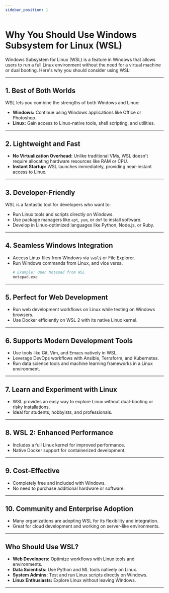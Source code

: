 ```yaml
---
sidebar_position: 1
---
```


# Why You Should Use Windows Subsystem for Linux (WSL)

Windows Subsystem for Linux (WSL) is a feature in Windows that allows users to run a full Linux environment without the need for a virtual machine or dual booting. Here's why you should consider using WSL:

---

## **1. Best of Both Worlds**
WSL lets you combine the strengths of both Windows and Linux:
- **Windows:** Continue using Windows applications like Office or Photoshop.
- **Linux:** Gain access to Linux-native tools, shell scripting, and utilities.

---

## **2. Lightweight and Fast**
- **No Virtualization Overhead:** Unlike traditional VMs, WSL doesn't require allocating hardware resources like RAM or CPU.
- **Instant Startup:** WSL launches immediately, providing near-instant access to Linux.

---

## **3. Developer-Friendly**
WSL is a fantastic tool for developers who want to:
- Run Linux tools and scripts directly on Windows.
- Use package managers like `apt`, `yum`, or `dnf` to install software.
- Develop in Linux-optimized languages like Python, Node.js, or Ruby.

---

## **4. Seamless Windows Integration**
- Access Linux files from Windows via `\wsl$` or File Explorer.
- Run Windows commands from Linux, and vice versa.
  ```bash
  # Example: Open Notepad from WSL
  notepad.exe
  ```

---

## **5. Perfect for Web Development**
- Run web development workflows on Linux while testing on Windows browsers.
- Use Docker efficiently on WSL 2 with its native Linux kernel.

---

## **6. Supports Modern Development Tools**
- Use tools like Git, Vim, and Emacs natively in WSL.
- Leverage DevOps workflows with Ansible, Terraform, and Kubernetes.
- Run data science tools and machine learning frameworks in a Linux environment.

---

## **7. Learn and Experiment with Linux**
- WSL provides an easy way to explore Linux without dual-booting or risky installations.
- Ideal for students, hobbyists, and professionals.

---

## **8. WSL 2: Enhanced Performance**
- Includes a full Linux kernel for improved performance.
- Native Docker support for containerized development.

---

## **9. Cost-Effective**
- Completely free and included with Windows.
- No need to purchase additional hardware or software.

---

## **10. Community and Enterprise Adoption**
- Many organizations are adopting WSL for its flexibility and integration.
- Great for cloud development and working on server-like environments.

---

## **Who Should Use WSL?**
- **Web Developers:** Optimize workflows with Linux tools and environments.
- **Data Scientists:** Use Python and ML tools natively on Linux.
- **System Admins:** Test and run Linux scripts directly on Windows.
- **Linux Enthusiasts:** Explore Linux without leaving Windows.

---